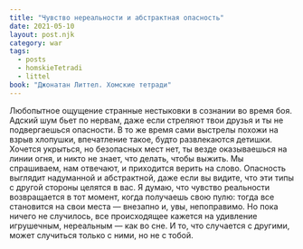 ```yaml
---
title: "Чувство нереальности и абстрактная опасность"
date: 2021-05-10
layout: post.njk
category: war
tags:
  - posts
  - homskieTetradi
  - littel
book: "Джонатан Литтел. Хомские тетради"
---
```


Любопытное ощущение странные нестыковки в сознании во время боя. Адский шум бьет по нервам, даже если стреляют твои друзья и ты не подвергаешься опасности. В то же время сами выстрелы похожи на взрыв хлопушки, впечатление такое, будто развлекаются детишки. Хочется укрыться, но безопасных мест нет, ты везде оказываешься на линии огня, и никто не знает, что делать, чтобы выжить. Мы спрашиваем, нам отвечают, и приходится верить на слово. Опасность выглядит надуманной и абстрактной, даже если вы видите, что эти типы с другой стороны целятся в вас. Я думаю, что чувство реальности возвращается в тот момент, когда получаешь свою пулю: тогда все становится на свои места — внезапно и, увы, непоправимо. Но пока ничего не случилось, все происходящее кажется на удивление игрушечным, нереальным — как во сне. И то, что случается с другими, может случиться только с ними, но не с тобой.
